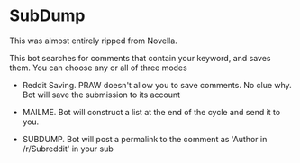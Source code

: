 SubDump
=============

This was almost entirely ripped from Novella.

This bot searches for comments that contain your keyword, and saves them. You can choose any or all of three modes

- Reddit Saving. PRAW doesn't allow you to save comments. No clue why. Bot will save the submission to its account

- MAILME. Bot will construct a list at the end of the cycle and send it to you. 

- SUBDUMP. Bot will post a permalink to the comment as 'Author in /r/Subreddit' in your sub